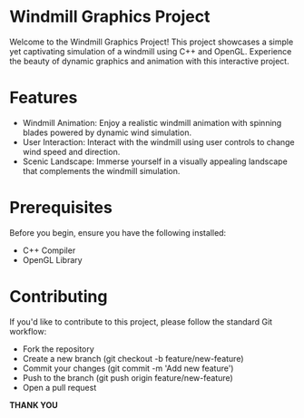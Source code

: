 # Windmill Graphics Project
Welcome to the Windmill Graphics Project! This project showcases a simple yet captivating simulation of a windmill using C++ and OpenGL. Experience the beauty of dynamic graphics and animation with this interactive project.

# Features
- Windmill Animation: Enjoy a realistic windmill animation with spinning blades powered by dynamic wind simulation.
- User Interaction: Interact with the windmill using user controls to change wind speed and direction.
- Scenic Landscape: Immerse yourself in a visually appealing landscape that complements the windmill simulation.

# Prerequisites
Before you begin, ensure you have the following installed:
- C++ Compiler
- OpenGL Library

# Contributing
If you'd like to contribute to this project, please follow the standard Git workflow:
- Fork the repository
- Create a new branch (git checkout -b feature/new-feature)
- Commit your changes (git commit -m 'Add new feature')
- Push to the branch (git push origin feature/new-feature)
- Open a pull request

**THANK YOU**
